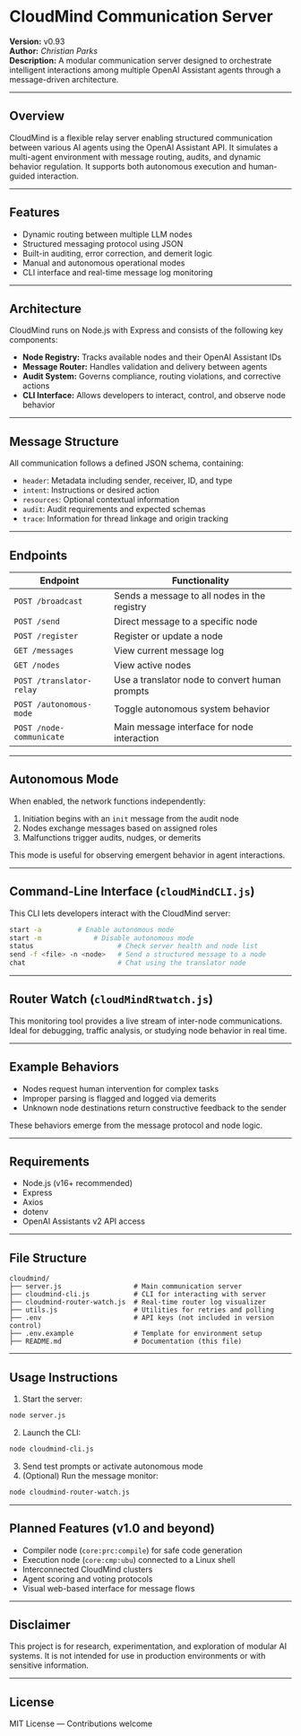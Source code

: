 # CloudMind Communication Server

**Version:** v0.93  
**Author:** *Christian Parks*  
**Description:** A modular communication server designed to orchestrate intelligent interactions among multiple OpenAI Assistant agents through a message-driven architecture.

---

## Overview
CloudMind is a flexible relay server enabling structured communication between various AI agents using the OpenAI Assistant API. It simulates a multi-agent environment with message routing, audits, and dynamic behavior regulation. It supports both autonomous execution and human-guided interaction.

---

## Features
- Dynamic routing between multiple LLM nodes
- Structured messaging protocol using JSON
- Built-in auditing, error correction, and demerit logic
- Manual and autonomous operational modes
- CLI interface and real-time message log monitoring

---

## Architecture
CloudMind runs on Node.js with Express and consists of the following key components:

- **Node Registry:** Tracks available nodes and their OpenAI Assistant IDs
- **Message Router:** Handles validation and delivery between agents
- **Audit System:** Governs compliance, routing violations, and corrective actions
- **CLI Interface:** Allows developers to interact, control, and observe node behavior

---

## Message Structure
All communication follows a defined JSON schema, containing:
- `header`: Metadata including sender, receiver, ID, and type
- `intent`: Instructions or desired action
- `resources`: Optional contextual information
- `audit`: Audit requirements and expected schemas
- `trace`: Information for thread linkage and origin tracking

---

## Endpoints
| Endpoint                  | Functionality                                  |
|--------------------------|-----------------------------------------------|
| `POST /broadcast`        | Sends a message to all nodes in the registry  |
| `POST /send`             | Direct message to a specific node             |
| `POST /register`         | Register or update a node                     |
| `GET /messages`          | View current message log                      |
| `GET /nodes`             | View active nodes                             |
| `POST /translator-relay` | Use a translator node to convert human prompts|
| `POST /autonomous-mode`  | Toggle autonomous system behavior             |
| `POST /node-communicate` | Main message interface for node interaction   |

---

## Autonomous Mode
When enabled, the network functions independently:
1. Initiation begins with an `init` message from the audit node
2. Nodes exchange messages based on assigned roles
3. Malfunctions trigger audits, nudges, or demerits

This mode is useful for observing emergent behavior in agent interactions.

---

## Command-Line Interface (`cloudMindCLI.js`)
This CLI lets developers interact with the CloudMind server:
```bash
start -a         # Enable autonomous mode
start -m             # Disable autonomous mode
status                     # Check server health and node list
send -f <file> -n <node>   # Send a structured message to a node
chat                       # Chat using the translator node
```

---

## Router Watch (`cloudMindRtwatch.js`)
This monitoring tool provides a live stream of inter-node communications. 
Ideal for debugging, traffic analysis, or studying node behavior in real time.

---

## Example Behaviors
- Nodes request human intervention for complex tasks
- Improper parsing is flagged and logged via demerits
- Unknown node destinations return constructive feedback to the sender

These behaviors emerge from the message protocol and node logic.

---

## Requirements
- Node.js (v16+ recommended)
- Express
- Axios
- dotenv
- OpenAI Assistants v2 API access

---

## File Structure
```
cloudmind/
├── server.js                  # Main communication server
├── cloudmind-cli.js           # CLI for interacting with server
├── cloudmind-router-watch.js  # Real-time router log visualizer
├── utils.js                   # Utilities for retries and polling
├── .env                       # API keys (not included in version control)
├── .env.example               # Template for environment setup
├── README.md                  # Documentation (this file)
```

---

## Usage Instructions
1. Start the server:
```bash
node server.js
```
2. Launch the CLI:
```bash
node cloudmind-cli.js
```
3. Send test prompts or activate autonomous mode
4. (Optional) Run the message monitor:
```bash
node cloudmind-router-watch.js
```

---

## Planned Features (v1.0 and beyond)
- Compiler node (`core:prc:compile`) for safe code generation
- Execution node (`core:cmp:ubu`) connected to a Linux shell
- Interconnected CloudMind clusters
- Agent scoring and voting protocols
- Visual web-based interface for message flows

---

## Disclaimer
This project is for research, experimentation, and exploration of modular AI systems. It is not intended for use in production environments or with sensitive information.

---

## License
MIT License — Contributions welcome

